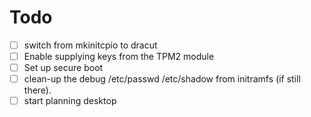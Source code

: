 # Todo

- [ ] switch from mkinitcpio to dracut
- [ ] Enable supplying keys from the TPM2 module
- [ ] Set up secure boot
- [ ] clean-up the debug /etc/passwd /etc/shadow from initramfs (if still there).
- [ ] start planning desktop
